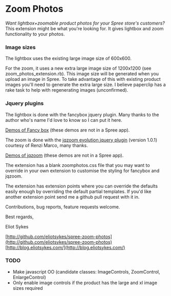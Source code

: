 # Zoom Photos #
_Want lightbox+zoomable product photos for your Spree store's customers?_  
This extension might be what you're looking for.  It gives lightbox and zoom
functionality to your photos.

### Image sizes ###
The lightbox uses the existing large image size of 600x600.

For the zoom, it uses a new extra large image size of 1200x1200
(see zoom_photos_extension.rb).  This image size will be generated when you
upload an image in Spree.  To take advantage of this with existing product
images you'll need to generate the extra large size.  I believe paperclip has a
rake task to help with regenerating images (unconfirmed).

### Jquery plugins ###
The lightbox is done with the fancybox jquery plugin.  Many thanks to the author
who's name I'd love to know so I can put it here.

[Demos of Fancy box](http://fancybox.net/example)
(these demos are not in a Spree app).

The zoom is done with the
[jqzoom evolution jquery plugin](http://www.mind-projects.it/projects/jqzoom/)
(version 1.0.1) courtesy of Renzi Marco, many thanks.

[Demos of jqzoom](http://www.mind-projects.it/projects/jqzoom/demos.php)
(these demos are not in a Spree app).

The extension has a blank zoomphotos.css file that you may want to override in
your own extension to customise the styling for fancybox and jqzoom.

The extension has extension points where you can override the defaults easily
enough by overriding the default partial templates. If you'd like another
extension point send me a github pull request with it in.

Contributions, bug reports, feature requests welcome.

Best regards,

Eliot Sykes

[http://github.com/eliotsykes/spree-zoom-photos](http://github.com/eliotsykes/spree-zoom-photos)   
[http://blog.eliotsykes.com/](http://blog.eliotsykes.com/)

### TODO ###

*   Make javascript OO (candidate classes: ImageControls, ZoomControl, EnlargeControl)
*   Only enable image controls if the product has the large and xl image sizes required

